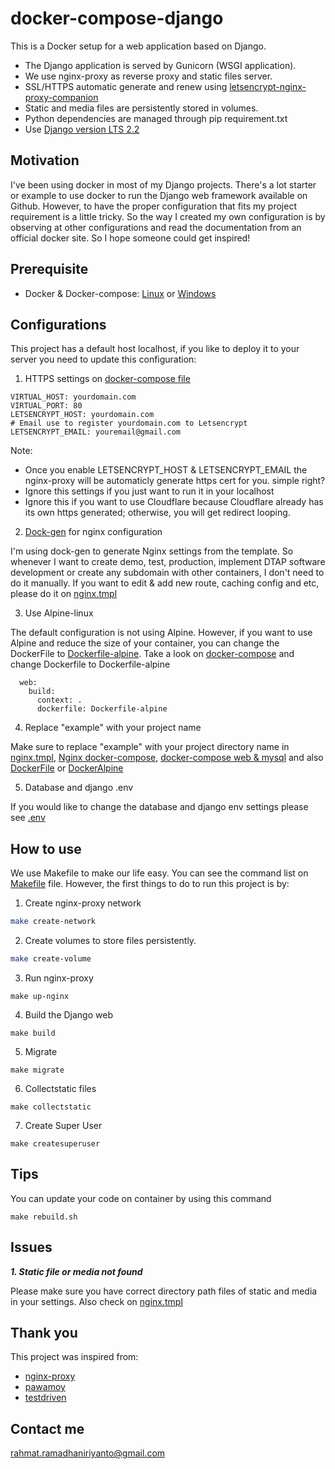 # docker-compose-django
This is a Docker setup for a web application based on Django.

- The Django application is served by Gunicorn (WSGI application).
- We use nginx-proxy as reverse proxy and static files server. 
- SSL/HTTPS automatic generate and renew using [letsencrypt-nginx-proxy-companion](https://hub.docker.com/r/jrcs/letsencrypt-nginx-proxy-companion/)
- Static and media files are persistently stored in volumes.
- Python dependencies are managed through pip requirement.txt
- Use [Django version LTS 2.2](https://www.djangoproject.com/download/)

## Motivation
I've been using docker in most of my Django projects. There's a lot starter or example to use docker to run the Django web framework available on Github. However, to have the proper configuration that fits my project requirement is a little tricky. So the way I created my own configuration is by observing at other configurations and read the documentation from an official docker site. So I hope someone could get inspired!

## Prerequisite
- Docker & Docker-compose: [Linux](https://www.digitalocean.com/community/tutorials/how-to-install-and-use-docker-on-ubuntu-18-04) or [Windows](https://runnable.com/docker/install-docker-on-windows-10)

## Configurations
This project has a default host localhost, if you like to deploy it to your server you need to update this configuration:
1. HTTPS settings on [docker-compose file](https://github.com/rririanto/docker-compose-django/blob/master/docker-compose.yaml)

```
VIRTUAL_HOST: yourdomain.com
VIRTUAL_PORT: 80
LETSENCRYPT_HOST: yourdomain.com
# Email use to register yourdomain.com to Letsencrypt
LETSENCRYPT_EMAIL: youremail@gmail.com
```
Note: 
- Once you enable LETSENCRYPT_HOST & LETSENCRYPT_EMAIL the nginx-proxy will be automaticly generate https cert for you. simple right?
- Ignore this settings if you just want to run it in your localhost
- Ignore this if you want to use Cloudflare because Cloudflare already has its own https generated; otherwise, you will get redirect looping. 

2. [Dock-gen](https://github.com/jwilder/docker-gen) for nginx configuration

I'm using dock-gen to generate Nginx settings from the template. So whenever I want to create demo, test, production, implement DTAP software development or create any subdomain with other containers, I don't need to do it manually. If you want to edit & add new route, caching config and etc, please do it on [nginx.tmpl](https://github.com/rririanto/docker-compose-django/blob/master/nginx-proxy/nginx.tmpl#L384)

3. Use Alpine-linux

The default configuration is not using Alpine. However, if you want to use Alpine and reduce the size of your container, you can change the DockerFile to [Dockerfile-alpine](https://github.com/rririanto/docker-compose-django/blob/master/Dockerfile-alpine). Take a look on [docker-compose](https://github.com/rririanto/docker-compose-django/blob/master/docker-compose.yaml#L19) and change Dockerfile to Dockerfile-alpine
```
  web:
    build:
      context: .
      dockerfile: Dockerfile-alpine

```

4. Replace "example" with your project name

Make sure to replace "example" with your project directory name in [nginx.tmpl](https://github.com/rririanto/docker-compose-django/blob/master/nginx-proxy/nginx.tmpl), [Nginx docker-compose](https://github.com/rririanto/docker-compose-django/blob/master/nginx-proxy/docker-compose.yaml), [docker-compose web & mysql](https://github.com/rririanto/docker-compose-django/blob/master/docker-compose.yaml) and also [DockerFile](https://github.com/rririanto/docker-compose-django/blob/master/Dockerfile) or [DockerAlpine](https://github.com/rririanto/docker-compose-django/blob/master/Dockerfile-alpine)

5. Database and django .env

If you would like to change the database and django env settings please see [.env](https://github.com/rririanto/docker-compose-django/tree/master/.envs)


## How to use
We use Makefile to make our life easy. You can see the command list on [Makefile](https://github.com/rririanto/docker-compose-django/blob/master/Makefile) file. 
However, the first things to do to run this project is by: 

1. Create nginx-proxy network
```sh
make create-network
```
2. Create volumes to store files persistently.
```sh
make create-volume
```
3. Run nginx-proxy 
```
make up-nginx
```
4. Build the Django web
```
make build
```
5. Migrate
```
make migrate
```
6. Collectstatic files
```
make collectstatic
```
7. Create Super User
```
make createsuperuser
```

## Tips
You can update your code on container by using this command 
```
make rebuild.sh
```

## Issues
***1. Static file or media not found***

Please make sure you have correct directory path files of static and media in your settings. Also check on [nginx.tmpl](https://github.com/rririanto/docker-compose-django/blob/master/nginx-proxy/nginx.tmpl#L384) 
 
## Thank you
This project was inspired from:
- [nginx-proxy](https://github.com/nginx-proxy/nginx-proxy)
- [pawamoy](https://github.com/pawamoy/docker-nginx-postgres-django-example)
- [testdriven](https://testdriven.io/blog/dockerizing-django-with-postgres-gunicorn-and-nginx/)

## Contact me
rahmat.ramadhaniriyanto@gmail.com
